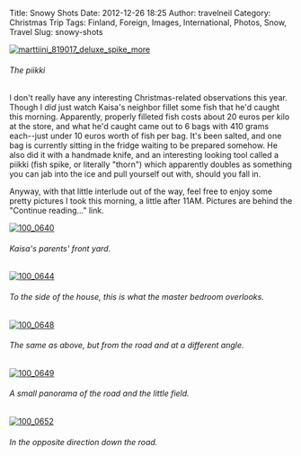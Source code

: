 Title: Snowy Shots
Date: 2012-12-26 18:25
Author: travelneil
Category: Christmas Trip
Tags: Finland, Foreign, Images, International, Photos, Snow, Travel
Slug: snowy-shots

[![marttiini\_819017\_deluxe\_spike\_more]({photo}marttiini_819017_deluxe_spike_more.jpg)]({filename}images/marttiini_819017_deluxe_spike_more.jpg)

######  The piikki

I don't really have any interesting Christmas-related observations this
year. Though I *did* just watch Kaisa's neighbor fillet some fish that
he'd caught this morning. Apparently, properly filleted fish costs about
20 euros per kilo at the store, and what he'd caught came out to 6 bags
with 410 grams each--just under 10 euros worth of fish per bag. It's
been salted, and one bag is currently sitting in the fridge waiting to
be prepared somehow. He also did it with a handmade knife, and an
interesting looking tool called a piikki (fish spike, or literally
"thorn") which apparently doubles as something you can jab into the ice
and pull yourself out with, should you fall in.

Anyway, with that little interlude out of the way, feel free to enjoy
some pretty pictures I took this morning, a little after 11AM. Pictures
are behind the "Continue reading..." link.

[![100\_0640]({photo}100_0640.jpg)]({filename}images/)

######  Kaisa's parents' front yard.

[![100\_0644]({photo}100_0644.jpg)]({filename}images/)

######  To the side of the house, this is what the master bedroom  overlooks.

[![100\_0648]({photo}100_0648.jpg)]({filename}images/)

######  The same as above, but from the road and at a different angle.

[![100\_0649]({photo}100_0649.jpg)]({filename}images/)

######  A small panorama of the road and the little field.

[![100\_0652]({photo}100_0652.jpg)]({filename}images/)

######  In the opposite direction down the road.
